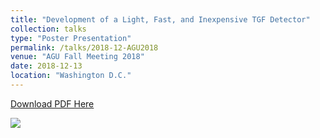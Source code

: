 ```yaml
---
title: "Development of a Light, Fast, and Inexpensive TGF Detector"
collection: talks
type: "Poster Presentation"
permalink: /talks/2018-12-AGU2018
venue: "AGU Fall Meeting 2018"
date: 2018-12-13
location: "Washington D.C."
---
```


<a href="../files/AGUPoster2018.pdf" target="_blank">Download PDF Here</a>

<img src="../files/AGUPoster2018.svg">


